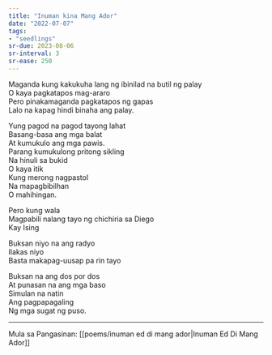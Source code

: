 ```yaml
---
title: "Inuman kina Mang Ador"
date: "2022-07-07"
tags:
- "seedlings"
sr-due: 2023-08-06
sr-interval: 3
sr-ease: 250
---
```


Maganda kung kakukuha lang ng ibinilad na butil ng palay  
O kaya pagkatapos mag-araro  
Pero pinakamaganda pagkatapos ng gapas  
Lalo na kapag hindi binaha ang palay.  

Yung pagod na pagod tayong lahat  
Basang-basa ang mga balat  
At kumukulo ang mga pawis.  
Parang kumukulong pritong sikling  
Na hinuli sa bukid  
O kaya itik  
Kung merong nagpastol  
Na mapagbibilhan  
O mahihingan.  

Pero kung wala  
Magpabili nalang tayo ng chichiria sa Diego  
Kay Ising  

Buksan niyo na ang radyo  
Ilakas niyo  
Basta makapag-uusap pa rin tayo  

Buksan na ang dos por dos  
At punasan na ang mga baso  
Simulan na natin  
Ang pagpapagaling  
Ng mga sugat ng puso.  

***
Mula sa Pangasinan: [[poems/inuman ed di mang ador|Inuman Ed Di Mang Ador]]